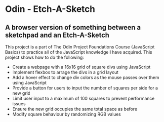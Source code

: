 # Odin - Etch-A-Sketch

## A browser version of something between a sketchpad and an Etch-A-Sketch

This project is a part of The Odin Project Foundations Course (JavaScript Basics) to practice all of the JavaScript knowledge I have acquired. This project shows how to do the following:
 
 * Create a webpage with a 16x16 grid of square divs using JavaScript
 * Implement flexbox to arrage the divs in a grid layout
 * Add a hover effect to change div colors as the mouse passes over them using JavaScript
 * Provide a button for users to input the number of squares per side for a new grid
 * Limit user input to a maximum of 100 squares to prevent performance issues
 * Ensure the new grid occupies the same total space as before
 * Modify square behaviour by randomizing RGB values